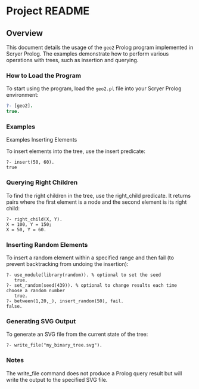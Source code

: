 # Project README

## Overview
This document details the usage of the `geo2` Prolog program implemented in Scryer Prolog. The examples demonstrate how to perform various operations with trees, such as insertion and querying.

### How to Load the Program
To start using the program, load the `geo2.pl` file into your Scryer Prolog environment:

```prolog
?- [geo2].
true.
```

### Examples
Examples
Inserting Elements

To insert elements into the tree, use the insert predicate:
```
?- insert(50, 60).
true
```

### Querying Right Children

To find the right children in the tree, use the right_child predicate. It returns pairs where the first element is a node and the second element is its right child:

```
?- right_child(X, Y).
X = 100, Y = 150;
X = 50, Y = 60.
```

### Inserting Random Elements

To insert a random element within a specified range and then fail (to prevent backtracking from undoing the insertion):

```
?- use_module(library(random)). % optional to set the seed
   true.
?- set_random(seed(439)). % optional to change results each time choose a random number
   true.
?- between(1,20,_), insert_random(50), fail.
false.
```

### Generating SVG Output

To generate an SVG file from the current state of the tree:

```
?- write_file("my_binary_tree.svg").
```

### Notes

The write_file command does not produce a Prolog query result but will write the output to the specified SVG file.